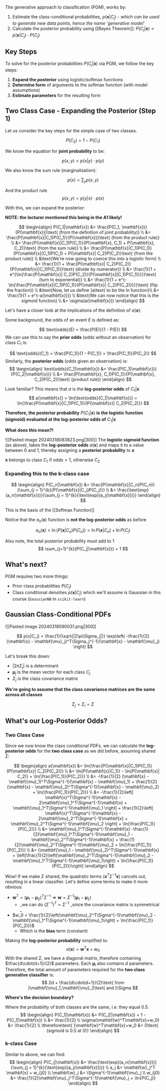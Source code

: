 The generative approach to classification (PGM), works by:
1. Estimate the class-conditional probabilities, $p(\mathbf{x}|C_j)$ - _which can be used to generate new data points, hence the name 'generative model'_
2. Calculate the posterior probability using [[Bayes Theorem]]: $P(C_j|\mathbf{x}) \propto p(\mathbf{x}|C_j) \cdot P(C_j)$ 

## Key Steps

To solve for the posterior probabilities $P(C_j|\mathbf{x})$ via PGM, we follow the key steps:
1. **Expand the posterior** using logistic/softmax functions
2. **Determine form** of arguments to the softmax function (with model assumptions)
3. **Estimate parameters** for the resulting form

## Two Class Case - Expanding the Posterior (Step 1)

Let us consider the key steps for the simple case of two classes. 

$$
P(C_2) = 1 - P(C_1)
$$

We know the equation for **joint probability** to be:

$$
p(x, y) = p(x|y) \cdot p(y)
$$

We also know the sum rule (marginalisation):

$$
p(x) = \sum_{y}{p(x, y)}
$$

And the product rule
$$
p(x,y) = p(y|x) \cdot p(x)
$$

With this, we can expand the posterior: 

**NOTE: the lecturer mentioned this being in the A1 likely!**

$$
\begin{align}
P(C_1|\mathbf{x}) &= \frac{P(C_1, \mathbf{x})}{P(\mathbf{x})}\text{ (from the definition of joint probability)} \\
&= \frac{P(\mathbf{x}|C_1)P(C_1)}{P(\mathbf{x})}\text{ (from the product rule)} \\
&= \frac{P(\mathbf{x}|C_1)P(C_1)}{P(\mathbf{x}, C_1) + P(\mathbf{x}, C_2)}\text{ (from the sum rule)} \\
&= \frac{P(\mathbf{x}|C_1)P(C_1)}{P(\mathbf{x}|C_1)P(C_1) + P(\mathbf{x}| C_2)P(C_2)}\text{ (from the product rule)} \\
&\text{We're now going to coerce this into a logistic form} \\
&= \frac{1}{1 + \frac{P(\mathbf{x}| C_2)P(C_2)}{P(\mathbf{x}|C_1)P(C_1)}}\text{ (divide by numerator)} \\
&= \frac{1}{1 + e^{\ln{\frac{P(\mathbf{x}| C_2)P(C_2)}{P(\mathbf{x}|C_1)P(C_1)}}}}\text{ (turn to exponential)} \\
&= \frac{1}{1 + e^{-\ln{\frac{P(\mathbf{x}|C_1)P(C_1)}{P(\mathbf{x}| C_2)P(C_2)}}}}\text{ (flip the fraction)} \\
&\text{Now, let us define }a\text{ to be the ln function}\\
&= \frac{1}{1 + e^{-a(\mathbf{x})}} \\
&\text{We can now notice that this is the sigmoid function} \\
&= \sigma(a(\mathbf{x}))
\end{align}
$$

Let's have a closer look at the implications of the definition of $a(\mathbf{x})$:

Some background, the odds of an event $E$ is defined as:

$$
\text{odds}(E) = \frac{P(E)}{1 - P(E)}
$$
We can use this to say the **prior odds** (odds without an observation) for class $C_1$ is:

$$
\text{odds}(C_1) = \frac{P(C_1)}{1 - P(C_1)} = \frac{P(C_1)}{P(C_2)}
$$
Similarly, the **posterior odds** (odds given an observation) is:
$$
\begin{align}
\text{odds}(C_1|\mathbf{x}) &= \frac{P(C_1|\mathbf{x})}{P(C_2|\mathbf{x})} \\
&= \frac{P(\mathbf{x}, C_1)P(C_1)}{P(\mathbf{x}, C_2)P(C_2)}\text{ (product rule)}
\end{align}
$$

Look familiar? This means that $a$ is the **log-posterior odds** of $C_1|\mathbf{x}$ 
$$
a(\mathbf{x}) = \ln{\text{odds}(C_1|\mathbf{x})} = \ln{\frac{P(\mathbf{x}|C_1)P(C_1)}{P(\mathbf{x}| C_2)P(C_2)}}
$$

**Therefore, the posterior probability** $P(C_1|\mathbf{x})$ **is the logistic function (sigmoid) evaluated at the log-posterior odds of** $C_1|\mathbf{x}$ 

**What does this mean?!**

![[Pasted image 20240318083823.png|300]]
The **logistic sigmoid function** (as above), takes the **log-posterior odds** $a(\mathbf{x})$ and maps it to a value between 0 and 1, thereby assigning a **posterior probability** to $\mathbf{x}$

$\mathbf{x}$ belongs to class $C_1$ if $\text{odds} \gt 1$, otherwise $C_2$

### Expanding this to the k-class case

$$
\begin{align}
P(C_n|\mathbf{x}) &= \frac{P(\mathbf{x}|C_n)P(C_n)}{\sum_{j = 1}^{k}{P(\mathbf{x}|C_j)P(C_j)}} \\
&= \frac{\text{exp}(a_n(\mathbf{x}))}{\sum_{j = 1}^{k}{\text{exp}(a_j(\mathbf{x}))}}
\end{align}
$$

This is the basis of the [[Softmax Function]]

Notice that the $a_n(\mathbf{x})$ function is **not the log-posterior odds** as before

$$
a_n(\mathbf{x}) = \ln(P(\mathbf{x}|C_n)P(C_n)) = \ln{P(\mathbf{x}|C_n)} + \ln{P(C_j)}
$$

Also note, the total posterior probability must add to 1
$$
\sum_{j=1}^{k}{P(C_j|\mathbf{x})} = 1
$$
## What's next?

PGM requires two more things:
- Prior class probabilities $P(C_j)$
- Class conditional densities $p(\mathbf{x}|C_j)$ which we'll assume is Gaussian in this course (`GaussianNB` in `scikit-learn`)

## Gaussian Class-Conditional PDFs

![[Pasted image 20240318090031.png|300]]

$$
p(x|C_j) = \frac{1}{\sqrt{|2\pi\Sigma_j|}} \exp\left( -\frac{1}{2} (\mathbf{x} - \mathbf{\mu}_j)^T\Sigma_j^{-1}(\mathbf{x} - \mathbf{\mu}_j) \right)
$$

Let's break this down:
- $|2\pi\Sigma_j|$ is a determinant
- $\mathbf{\mu}_j$ is the mean vector for each class $C_j$
- $\Sigma_j$ is the class covariance matrix

**We're going to assume that the class covariance matrices are the same across all classes**

$$
\Sigma_j = \Sigma_i = \Sigma
$$
## What's our Log-Posterior Odds?

### Two Class Case

Since we now know the class conditional PDFs, we can calculate the **log-posterior odds** for the **two class case** as we did before, assuming shared $\Sigma$:

$$
\begin{align}
a(\mathbf{x}) &= \ln{\frac{P(\mathbf{x}|C_1)P(C_1)}{P(\mathbf{x}| C_2)P(C_2)}} \\
&= \ln{P(\mathbf{x}|C_1)} - \ln{P(\mathbf{x}| C_2)} + \ln{\frac{P(C_1)}{P(C_2)}} \\
&= -\frac{1}{2} (\mathbf{x} - \mathbf{\mu}_1)^T\Sigma^{-1}(\mathbf{x} - \mathbf{\mu}_1) + \frac{1}{2} (\mathbf{x} - \mathbf{\mu}_2)^T\Sigma^{-1}(\mathbf{x} - \mathbf{\mu}_2) + \ln{\frac{P(C_1)}{P(C_2)}} \\
&= -\frac{1}{2}\left[ \mathbf{x}^T\Sigma^{-1}\mathbf{x} - 2\mathbf{\mu}_1^T\Sigma^{-1}\mathbf{x} + \mathbf{\mu}_1^T\Sigma^{-1}\mathbf{\mu}_1 \right] + \frac{1}{2}\left[ \mathbf{x}^T\Sigma^{-1}\mathbf{x} - 2\mathbf{\mu}_2^T\Sigma^{-1}\mathbf{x} + \mathbf{\mu}_2^T\Sigma^{-1}\mathbf{\mu}_2 \right]  + \ln{\frac{P(C_1)}{P(C_2)}} \\
&= \mathbf{\mu}_1^T\Sigma^{-1}\mathbf{x} -\frac{1}{2}\mathbf{\mu}_1^T\Sigma^{-1}\mathbf{\mu}_1 -\mathbf{\mu}_2^T\Sigma^{-1}\mathbf{x} + \frac{1}{2}\mathbf{\mu}_2^T\Sigma^{-1}\mathbf{\mu}_2  + \ln{\frac{P(C_1)}{P(C_2)}} \\
&= (\mathbf{\mu}_1 - \mathbf{\mu}_2)^T\Sigma^{-1}\mathbf{x} + \left[\frac{1}{2}\left(\mathbf{\mu}_2^T\Sigma^{-1}\mathbf{\mu}_2 - \mathbf{\mu}_1^T\Sigma^{-1}\mathbf{\mu}_1\right) + \ln{\frac{P(C_1)}{P(C_2)}}\right]
\end{align}
$$

Wow! If we make $\Sigma$ shared, the quadratic terms ($\mathbf{x}^T \Sigma^{-1} \mathbf{x}$) cancels out, resulting in a linear classifier. Let's define some terms to make it more obvious:

- $\mathbf{w}^T = (\mathbf{\mu}_1 - \mathbf{\mu}_2)^T\Sigma^{-1} \Rightarrow \mathbf{w} = \Sigma^{-1}(\mathbf{\mu}_1 - \mathbf{\mu}_2)$ 
	- _we can do $(\Sigma^{-1})^T = \Sigma^{-1}$ _since the covariance matrix is symmetrical _
- $w_0 = \frac{1}{2}\left(\mathbf{\mu}_2^T\Sigma^{-1}\mathbf{\mu}_2 - \mathbf{\mu}_1^T\Sigma^{-1}\mathbf{\mu}_1\right) + \ln{\frac{P(C_1)}{P(C_2)}}$ 
	- Which is the **bias** term (constant)

Making the **log-posterior probability** simplified to:
$$
a(\mathbf{x}) = \mathbf{w}^T \mathbf{x} + w_0
$$
With the shared $\Sigma$, we have a diagonal matrix, therefore containing $\frac{d\cdot(d+1)}{2}$ parameters. Each $\mathbf{\mu}_i$ also contains $d$ parameters. Therefore, the total amount of parameters required for the **two class generative classifier** is:
$$
2d + \frac{d\cdot(d+1)}{2}\text{ from }\mathbf{\mu}_1,\mathbf{\mu}_2\text{ and }\Sigma
$$

**Where's the decision boundary?**

Where the probability of both classes are the same, i.e. they equal 0.5.
$$
\begin{align}
P(C_1|\mathbf{x}) &= P(C_2|\mathbf{x}) = 1 - P(C_1|\mathbf{x}) \\
&= \frac{1}{2} \\
\sigma(\mathbf{w}^T\mathbf{x}+w_0) &= \frac{1}{2} \\
\therefore\text{ }\mathbf{w}^T\mathbf{x}+w_0 &= 0\text{ (sigmoid is 0.5 at 0)}
\end{align}
$$
### k-class Case
Similar to above, we can find:
$$
\begin{align}
P(C_j|\mathbf{x}) &= \frac{\text{exp}(a_n(\mathbf{x}))}{\sum_{j = 1}^{k}{\text{exp}(a_j(\mathbf{x}))}} \\
a_j &= \mathbf{w}_j^T \mathbf{x} + w_{j0} \\
\mathbf{w}_j &= \Sigma^{-1}\mathbf{\mu}_j \\
w_{j0} &= \frac{1}{2}\mathbf{\mu}_j^T\Sigma^{-1}\mathbf{\mu}_j + \ln{P(C_j)}
\end{align}
$$
